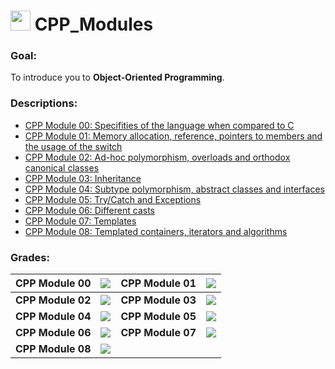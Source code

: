 # <img height="32" width="32" src="https://unpkg.com/simple-icons@v6/icons/cplusplus.svg" /> CPP_Modules
### Goal:
To introduce you to **Object-Oriented Programming**.
### Descriptions:
- [CPP Module 00: Specifities of the language when compared to C](https://github.com/rbiodies/CPP_Modules/tree/main/cpp_module_00)
- [CPP Module 01: Memory allocation, reference, pointers to members and the usage of the switch](https://github.com/rbiodies/CPP_Modules/tree/main/cpp_module_01)
- [CPP Module 02: Ad-hoc polymorphism, overloads and orthodox canonical classes](https://github.com/rbiodies/CPP_Modules/tree/main/cpp_module_02)
- [CPP Module 03: Inheritance](https://github.com/rbiodies/CPP_Modules/tree/main/cpp_module_03)
- [CPP Module 04: Subtype polymorphism, abstract classes and interfaces](https://github.com/rbiodies/CPP_Modules/tree/main/cpp_module_04) 
- [CPP Module 05: Try/Catch and Exceptions](https://github.com/rbiodies/CPP_Modules/tree/main/cpp_module_05)
- [CPP Module 06: Different casts](https://github.com/rbiodies/CPP_Modules/tree/main/cpp_module_06)
- [CPP Module 07: Templates](https://github.com/rbiodies/CPP_Modules/tree/main/cpp_module_07)
- [CPP Module 08: Templated containers, iterators and algorithms](https://github.com/rbiodies/CPP_Modules/tree/main/cpp_module_08)
### Grades:
| **CPP Module 00** | <img src="https://badge42.vercel.app/api/v2/cl1lzvgei001109josyi61e97/project/2524477"/> | **CPP Module 01** | <img src="https://badge42.vercel.app/api/v2/cl1lzvgei001109josyi61e97/project/2525691"/> |
| :------------: | :------------: | :------------: | :------------: |
| **CPP Module 02** | <img src="https://badge42.vercel.app/api/v2/cl1lzvgei001109josyi61e97/project/2528841"/> | **CPP Module 03** | <img src="https://badge42.vercel.app/api/v2/cl1lzvgei001109josyi61e97/project/2529243"/> |
| **CPP Module 04** | <img src="https://badge42.vercel.app/api/v2/cl1lzvgei001109josyi61e97/project/2535552"/> | **CPP Module 05** | <img src="https://badge42.vercel.app/api/v2/cl1lzvgei001109josyi61e97/project/2537523"/> | 
| **CPP Module 06** | <img src="https://badge42.vercel.app/api/v2/cl1lzvgei001109josyi61e97/project/2539717"/> | **CPP Module 07** | <img src="https://badge42.vercel.app/api/v2/cl1lzvgei001109josyi61e97/project/2541044"/> | 
| **CPP Module 08** | <img src="https://badge42.vercel.app/api/v2/cl1lzvgei001109josyi61e97/project/2543291"/> |
